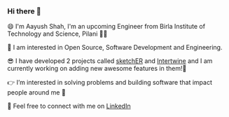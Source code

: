 ### Hi there 👋
😄 I'm Aayush Shah, I'm an upcoming Engineer from Birla Institute of Technology and Science, Pilani 👨‍💻

🤩 I am interested in Open Source, Software Development and Engineering.

😎 I have developed 2 projects called [sketchER](https://github.com/aayush226/sketchER) and [Intertwine](https://github.com/aayush226/Intertwine) and I am currently working on adding new awesome features in them!🚀

👉 I’m interested in solving problems and building software that impact people around me 🙌

🤝 Feel free to connect with me on [LinkedIn](http://www.linkedin.com/in/aayush-jayesh-shah)

